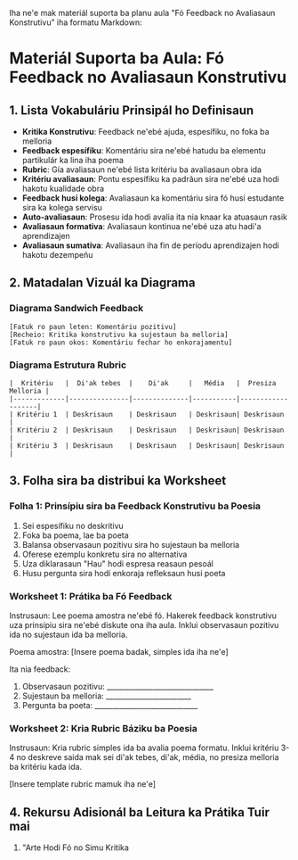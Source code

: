 Iha ne'e mak materiál suporta ba planu aula "Fó Feedback no Avaliasaun Konstrutivu" iha formatu Markdown:

# Materiál Suporta ba Aula: Fó Feedback no Avaliasaun Konstrutivu

## 1. Lista Vokabuláriu Prinsipál ho Definisaun

- **Kritika Konstrutivu**: Feedback ne'ebé ajuda, espesífiku, no foka ba melloria
- **Feedback espesífiku**: Komentáriu sira ne'ebé hatudu ba elementu partikulár ka lina iha poema
- **Rubric**: Gía avaliasaun ne'ebé lista kritériu ba avaliasaun obra ida
- **Kritériu avaliasaun**: Pontu espesífiku ka padrãun sira ne'ebé uza hodi hakotu kualidade obra
- **Feedback husi kolega**: Avaliasaun ka komentáriu sira fó husi estudante sira ka kolega servisu
- **Auto-avaliasaun**: Prosesu ida hodi avalia ita nia knaar ka atuasaun rasik
- **Avaliasaun formativa**: Avaliasaun kontinua ne'ebé uza atu hadi'a aprendizajen
- **Avaliasaun sumativa**: Avaliasaun iha fin de períodu aprendizajen hodi hakotu dezempeñu

## 2. Matadalan Vizuál ka Diagrama

### Diagrama Sandwich Feedback
```
[Fatuk ro paun leten: Komentáriu pozitivu]
[Recheio: Kritika konstrutivu ka sujestaun ba melloria]
[Fatuk ro paun okos: Komentáriu fechar ho enkorajamentu]
```

### Diagrama Estrutura Rubric
```
|  Kritériu   |  Di'ak tebes  |    Di'ak     |   Média   |  Presiza Melloria |
|-------------|---------------|--------------|-----------|-------------------|
| Kritériu 1  | Deskrisaun    | Deskrisaun   | Deskrisaun| Deskrisaun        |
| Kritériu 2  | Deskrisaun    | Deskrisaun   | Deskrisaun| Deskrisaun        |
| Kritériu 3  | Deskrisaun    | Deskrisaun   | Deskrisaun| Deskrisaun        |
```

## 3. Folha sira ba distribui ka Worksheet

### Folha 1: Prinsípiu sira ba Feedback Konstrutivu ba Poesia
1. Sei espesífiku no deskritivu
2. Foka ba poema, lae ba poeta
3. Balansa observasaun pozitivu sira ho sujestaun ba melloria
4. Oferese ezemplu konkretu sira no alternativa
5. Uza diklarasaun "Hau" hodi espresa reasaun pesoál
6. Husu pergunta sira hodi enkoraja refleksaun husi poeta

### Worksheet 1: Prátika ba Fó Feedback
Instrusaun: Lee poema amostra ne'ebé fó. Hakerek feedback konstrutivu uza prinsípiu sira ne'ebé diskute ona iha aula. Inklui observasaun pozitivu ida no sujestaun ida ba melloria.

Poema amostra:
[Insere poema badak, simples ida iha ne'e]

Ita nia feedback:
1. Observasaun pozitivu: ______________________________
2. Sujestaun ba melloria: ________________________
3. Pergunta ba poeta: _____________________________

### Worksheet 2: Kria Rubric Báziku ba Poesia
Instrusaun: Kria rubric simples ida ba avalia poema formatu. Inklui kritériu 3-4 no deskreve saida mak sei di'ak tebes, di'ak, média, no presiza melloria ba kritériu kada ida.

[Insere template rubric mamuk iha ne'e]

## 4. Rekursu Adisionál ba Leitura ka Prátika Tuir mai

1. "Arte Hodi Fó no Simu Kritika